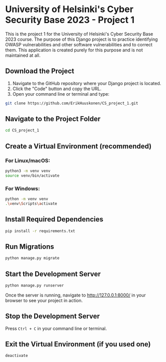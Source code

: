 # University of Helsinki's Cyber Security Base 2023 - Project 1

This is the project 1 for the University of Helsinki's Cyber Security Base 2023 course. The purpose of this Django project is to practice identifying OWASP vulnerabilities and other software vulnerabilities and to correct them. This application is created purely for this purpose and is not maintained at all.

## Download the Project

1. Navigate to the GitHub repository where your Django project is located.
2. Click the "Code" button and copy the URL.
3. Open your command line or terminal and type:

```bash
git clone https://github.com/ErikHuuskonen/CS_project_1.git
```

## Navigate to the Project Folder

```bash
cd CS_project_1
```

## Create a Virtual Environment (recommended)

### For Linux/macOS:

```bash
python3 -m venv venv
source venv/bin/activate
```

### For Windows:

```bash
python -m venv venv
.\venv\Scripts\activate
```

## Install Required Dependencies

```bash
pip install -r requirements.txt
```

## Run Migrations

```bash
python manage.py migrate
```

## Start the Development Server

```bash
python manage.py runserver
```

Once the server is running, navigate to http://127.0.0.1:8000/ in your browser to see your project in action.

## Stop the Development Server

Press `Ctrl + C` in your command line or terminal.

## Exit the Virtual Environment (if you used one)

```bash
deactivate
```

